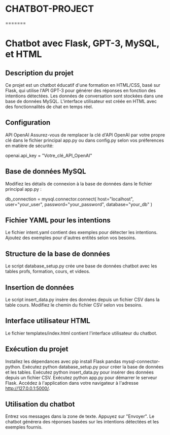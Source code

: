 # CHATBOT-PROJECT
=======
# Chatbot avec Flask, GPT-3, MySQL, et HTML

## Description du projet
Ce projet est un chatbot éducatif d'une formation en HTML/CSS, basé sur Flask, qui utilise l'API GPT-3 pour générer des réponses en fonction des intentions détectées. Les données de conversation sont stockées dans une base de données MySQL. L'interface utilisateur est créée en HTML avec des fonctionnalités de chat en temps réel.

## Configuration
API OpenAI
Assurez-vous de remplacer la clé d'API OpenAI par votre propre clé dans le fichier principal app.py ou dans config.py selon vos préferences en matière de sécurité: 

openai.api_key = "Votre_clé_API_OpenAI"


## Base de données MySQL
Modifiez les détails de connexion à la base de données dans le fichier principal app.py : 

db_connection = mysql.connector.connect(
    host="localhost",
    user="your_user",
    password="your_password",
    database="your_db"
)

## Fichier YAML pour les intentions
Le fichier intent.yaml contient des exemples pour détecter les intentions. Ajoutez des exemples pour d'autres entités selon vos besoins.

## Structure de la base de données
Le script database_setup.py crée une base de données chatbot avec les tables profs, formation, cours, et videos.

## Insertion de données
Le script insert_data.py insère des données depuis un fichier CSV dans la table cours. Modifiez le chemin du fichier CSV selon vos besoins.

## Interface utilisateur HTML
Le fichier templates/index.html contient l'interface utilisateur du chatbot.

## Exécution du projet
Installez les dépendances avec pip install Flask pandas mysql-connector-python.
Exécutez python database_setup.py pour créer la base de données et les tables.
Exécutez python insert_data.py pour insérer des données depuis un fichier CSV.
Exécutez python app.py pour démarrer le serveur Flask.
Accédez à l'application dans votre navigateur à l'adresse http://127.0.0.1:5000/.

## Utilisation du chatbot
Entrez vos messages dans la zone de texte.
Appuyez sur "Envoyer".
Le chatbot générera des réponses basées sur les intentions détectées et les exemples fournis.
